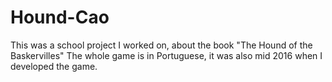 # Hound-Cao
This was a school project I worked on, about the book "The Hound of the Baskervilles"
The whole game is in Portuguese, it was also mid 2016 when I developed the game.
